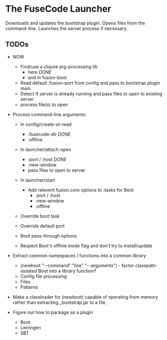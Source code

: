 # The FuseCode Launcher

Downloads and updates the bootstrap plugin.  Opens files from the command-line.
Launches the server process if necessary.

## TODOs

* NOW
  * Find/use a clojure arg-processing lib
    * here *DONE*
    * and in fusion-boot
  * Read default :fusion-port from config and pass to bootstrap plugin main
  * Detect if server is already running and pass files to open to existing server
  * process file(s) to open

* Process command-line arguments:
  * In config/create-or-read
    * :fusecode-dir *DONE*
    * :offline
  * In launcher/attach-open
    * :port / :host  *DONE*
    * :new-window
    * pass files to open to server
  * In launcher/start
    * Add relevent fusion.core options to :tasks for Boot
      * :port / :host
      * :new-window
      * :offline

  * Override boot task
  * Override default port
  * Boot pass-through options
  * Respect Boot's offline mode flag and don't try to install/update

* Extract common namespaces / functions into a common library
  * (newboot "--command" "line" "--arguments") - factor classpath-isolated Boot into a library function?
  * Config file processing
  * Files
  * Patterns

* Make a classloader for (newboot) capable of operating from memory rather than extracting _bootstrap.jar to a file.

* Figure out how to package as a plugin
  * Boot
  * Leiningen
  * SBT
